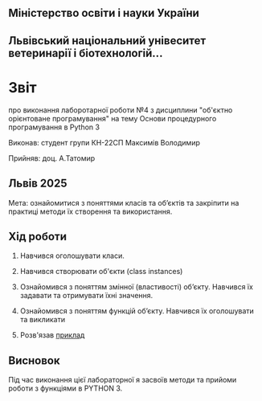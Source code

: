 ## Міністерство освіти і науки України

## Львівський національний унівеситет ветеринарії і біотехнологій...

# Звіт
про виконання лаборотарної роботи №4 з дисциплини "об'єктно орієнтоване програмування" на тему Основи процедурного програмування в Python 3

Виконав: студент групи КН-22СП Максимів Володимир

Прийняв: доц. А.Татомир

## Львів 2025

Мета: ознайомитися з поняттями класів та об’єктів та закріпити на практиці методи їх створення та використання.

## Хід роботи

1. Навчився оголошувати класи.

2. Навчився створювати об'єкти (class instances)

3. Ознайомився з поняттям змінної (властивості) обʼєкту. Навчився їх задавати та отримувати їхні значення.

4. Ознайомився з поняттям функцій об’єкту. Навчився їх оголошувати та викликати

5. Розв'язав [приклад](class.py)

## Висновок
Під час виконання цієї лабораторної я засвоїв методи та прийоми роботи з функціями в PYTHON 3.